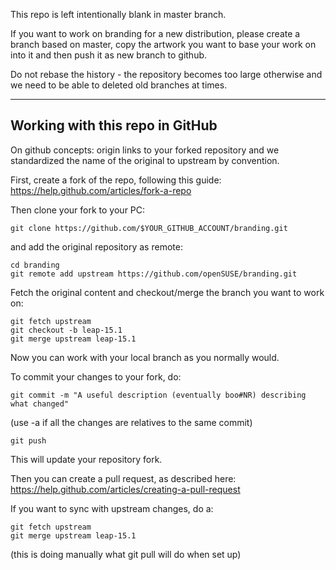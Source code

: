 This repo is left intentionally blank in master branch.

If you want to work on branding for a new distribution, please
create a branch based on master, copy the artwork you want to base your
work on into it and then push it as new branch to github.

Do not rebase the history - the repository becomes too large otherwise
and we need to be able to deleted old branches at times.

-----------------------------------------------------------------------

Working with this repo in GitHub
------------------------------------

On github concepts: origin links to your forked repository and we
standardized the name of the original to upstream by convention.

First, create a fork of the repo, following this guide:
https://help.github.com/articles/fork-a-repo

Then clone your fork to your PC:

    git clone https://github.com/$YOUR_GITHUB_ACCOUNT/branding.git

and add the original repository as remote:

    cd branding
    git remote add upstream https://github.com/openSUSE/branding.git

Fetch the original content and checkout/merge the branch you want to work on:

    git fetch upstream
    git checkout -b leap-15.1
    git merge upstream leap-15.1

Now you can work with your local branch as you normally would.

To commit your changes to your fork, do:

    git commit -m "A useful description (eventually boo#NR) describing what changed"
(use -a if all the changes are relatives to the same commit)

    git push
This will update your repository fork.

Then you can create a pull request, as described here:
https://help.github.com/articles/creating-a-pull-request

If you want to sync with upstream changes, do a:

    git fetch upstream
    git merge upstream leap-15.1

(this is doing manually what git pull will do when set up)
